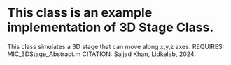 # This class is an example implementation of 3D Stage Class.
This class simulates a 3D stage that can move along x,y,z axes.
REQUIRES:
MIC_3DStage_Abstract.m
CITATION: Sajjad Khan, Lidkelab, 2024.
